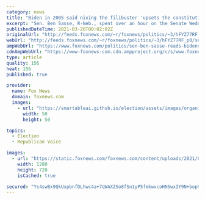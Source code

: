 ```yaml
---
category: news
title: "Biden in 2005 said nixing the filibuster 'upsets the constitutional design' and would 'eviscerate the Senate'"
excerpt: "Sen. Ben Sasse, R-Neb., spent over an hour on the Senate Wednesday night reading a 2005 speech from President Biden verbatim  where he said eliminating the filibuster would “eviscerate the Senate.” "
publishedDateTime: 2021-03-26T00:02:02Z
originalUrl: "http://feeds.foxnews.com/~r/foxnews/politics/~3/hFYZ77RF_p0/sen-ben-sasse-reads-bidens-filibuster-defense"
webUrl: "http://feeds.foxnews.com/~r/foxnews/politics/~3/hFYZ77RF_p0/sen-ben-sasse-reads-bidens-filibuster-defense"
ampWebUrl: "https://www.foxnews.com/politics/sen-ben-sasse-reads-bidens-filibuster-defense.amp"
cdnAmpWebUrl: "https://www-foxnews-com.cdn.ampproject.org/c/s/www.foxnews.com/politics/sen-ben-sasse-reads-bidens-filibuster-defense.amp"
type: article
quality: 156
heat: 156
published: true

provider:
  name: Fox News
  domain: foxnews.com
  images:
    - url: "https://smartableai.github.io/election/assets/images/organizations/foxnews.com-50x50.jpg"
      width: 50
      height: 50

topics:
  - Election
  - Republican Voice

images:
  - url: "https://static.foxnews.com/foxnews.com/content/uploads/2021/02/AP21036581973148.jpg"
    width: 1280
    height: 720
    isCached: true

secured: "Ys4swBx9QkUxpbnfDLhwc4a+7qWAXZSo8fSn1yP5fmkwvcoHNSwxIY9N+bop9vVi56GKi7ttpfD9pWsCAKvqGL4l9c0aGeUnDe0qGVlXUIR+BLiX/hGv8TDRRu9gBtebxVCACwtQb0Ec8Gh4ts0uZx1t3k5q9x6aEeH09TkZBU/qGaFU4wsONFh7IDL0hE8U80mtzFHk+vNp26WTi/aS9e+81fOH5Y7KKZshkqYfEI/1/xVdPvJpGhe1YUPo3qjGX2qlFyjBPdqk839A3Hc1L2Xn94pYFwwtbcPLwIgSaJpDPWqttNEtJQR+rRXso0cbkgjyITjdtMw0vmxsEJU6OtxwP7Hw5wMDmZqdKW1GTl4=;Cjb3VxBsiqo39/nUan3zxw=="
---
```


